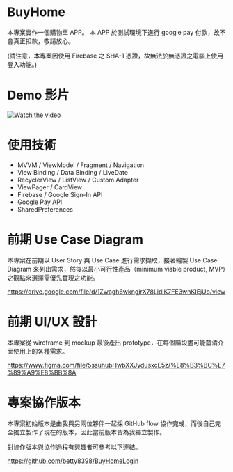 # BuyHome
本專案實作一個購物車 APP。
本 APP 於測試環境下進行 google pay 付款，故不會真正扣款，敬請放心。

(請注意，本專案因使用 Firebase 之 SHA-1 憑證，故無法於無憑證之電腦上使用登入功能。)

# Demo 影片
[![Watch the video](https://img.youtube.com/vi/q9nhjUszLP4/mq2.jpg)](https://youtu.be/q9nhjUszLP4)

# 使用技術
- MVVM / ViewModel / Fragment / Navigation
- View Binding / Data Binding / LiveDate
- RecyclerView / ListView / Custom Adapter
- ViewPager / CardView
- Firebase / Google Sign-In API
- Google Pay API
- SharedPreferences

# 前期 Use Case Diagram
本專案在前期以 User Story 與 Use Case 進行需求擷取，接著繪製 Use Case Diagram 來列出需求，然後以最小可行性產品（minimum viable product, MVP）之觀點來選擇需優先實現之功能。

https://drive.google.com/file/d/1Zwagh6wkngjrX78LidiK7FE3wnKIEjUo/view

# 前期 UI/UX 設計
本專案從 wireframe 到 mockup 最後產出 prototype，在每個階段盡可能釐清介面使用上的各種需求。

https://www.figma.com/file/5ssuhubHwbXXJydusxcE5z/%E8%B3%BC%E7%89%A9%E8%BB%8A

# 專案協作版本
本專案初始版本是由我與另兩位夥伴一起採 GitHub flow 協作完成，而後自己完全獨立製作了現在的版本，因此當前版本皆為我獨立製作。

對協作版本與協作過程有興趣者可參考以下連結。

https://github.com/betty8398/BuyHomeLogin
